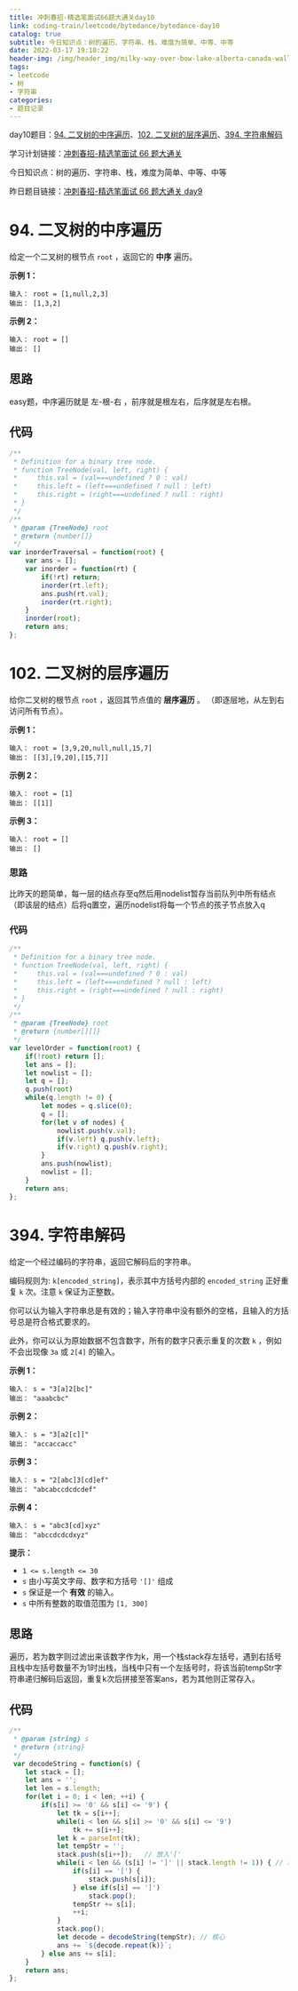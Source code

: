 ```yaml
---
title: 冲刺春招-精选笔面试66题大通关day10
link: coding-train/leetcode/bytedance/bytedance-day10
catalog: true
subtitle: 今日知识点：树的遍历、字符串、栈，难度为简单、中等、中等
date: 2022-03-17 19:10:22
header-img: /img/header_img/milky-way-over-bow-lake-alberta-canada-wallpaper-for-1920x1080-63-873.jpg
tags:
- leetcode
- 树
- 字符串
categories:
- 题目记录
---
```


day10题目：[94. 二叉树的中序遍历](https://leetcode-cn.com/problems/binary-tree-inorder-traversal/)、[102. 二叉树的层序遍历](https://leetcode-cn.com/problems/binary-tree-level-order-traversal/)、[394. 字符串解码](https://leetcode-cn.com/problems/decode-string/)


学习计划链接：[冲刺春招-精选笔面试 66 题大通关](https://leetcode-cn.com/study-plan/bytedancecampus/?progress=dcmyjb3)

今日知识点：树的遍历、字符串、栈，难度为简单、中等、中等

昨日题目链接：[冲刺春招-精选笔面试 66 题大通关 day9](https://ysx.cosine.ren/cn/%E5%86%B2%E5%88%BA%E6%98%A5%E6%8B%9B-%E7%B2%BE%E9%80%89%E7%AC%94%E9%9D%A2%E8%AF%95%2066%20%E9%A2%98%E5%A4%A7%E9%80%9A%E5%85%B3%20day9/)
<!-- more -->
# 94. 二叉树的中序遍历
给定一个二叉树的根节点 `root` ，返回它的 **中序** 遍历。

**示例 1：**

```
输入： root = [1,null,2,3]
输出： [1,3,2]
```

**示例 2：**

```
输入： root = []
输出： []
```

## 思路
easy题，中序遍历就是 左-根-右 ，前序就是根左右，后序就是左右根。
## 代码
```js
/**
 * Definition for a binary tree node.
 * function TreeNode(val, left, right) {
 *     this.val = (val===undefined ? 0 : val)
 *     this.left = (left===undefined ? null : left)
 *     this.right = (right===undefined ? null : right)
 * }
 */
/**
 * @param {TreeNode} root
 * @return {number[]}
 */
var inorderTraversal = function(root) {
    var ans = [];
    var inorder = function(rt) {
        if(!rt) return;
        inorder(rt.left);
        ans.push(rt.val);
        inorder(rt.right);
    }
    inorder(root);
    return ans;
};
```

# 102. 二叉树的层序遍历
给你二叉树的根节点 `root` ，返回其节点值的 **层序遍历** 。 （即逐层地，从左到右访问所有节点）。

**示例 1：**
```
输入： root = [3,9,20,null,null,15,7]
输出： [[3],[9,20],[15,7]]
```

**示例 2：**

```
输入： root = [1]
输出： [[1]]
```

**示例 3：**

```
输入： root = []
输出： []
```
### 思路
比昨天的题简单，每一层的结点存至q然后用nodelist暂存当前队列中所有结点（即该层的结点）后将q置空，遍历nodelist将每一个节点的孩子节点放入q
### 代码
```js
/**
 * Definition for a binary tree node.
 * function TreeNode(val, left, right) {
 *     this.val = (val===undefined ? 0 : val)
 *     this.left = (left===undefined ? null : left)
 *     this.right = (right===undefined ? null : right)
 * }
 */
/**
 * @param {TreeNode} root
 * @return {number[][]}
 */
var levelOrder = function(root) {
    if(!root) return [];
    let ans = [];
    let nowlist = [];
    let q = [];
    q.push(root)
    while(q.length != 0) {
        let nodes = q.slice(0);
        q = [];
        for(let v of nodes) {
            nowlist.push(v.val);
            if(v.left) q.push(v.left);
            if(v.right) q.push(v.right);
        }
        ans.push(nowlist);
        nowlist = [];
    }
    return ans;
};
```

# 394. 字符串解码
给定一个经过编码的字符串，返回它解码后的字符串。

编码规则为: `k[encoded_string]`，表示其中方括号内部的 `encoded_string` 正好重复 `k` 次。注意 `k` 保证为正整数。

你可以认为输入字符串总是有效的；输入字符串中没有额外的空格，且输入的方括号总是符合格式要求的。

此外，你可以认为原始数据不包含数字，所有的数字只表示重复的次数 `k` ，例如不会出现像 `3a` 或 `2[4]` 的输入。

**示例 1：**

```
输入： s = "3[a]2[bc]"
输出： "aaabcbc"
```

**示例 2：**

```
输入： s = "3[a2[c]]"
输出： "accaccacc"
```

**示例 3：**

```
输入： s = "2[abc]3[cd]ef"
输出： "abcabccdcdcdef"
```

**示例 4：**

```
输入： s = "abc3[cd]xyz"
输出： "abccdcdcdxyz"
```

**提示：**

-   `1 <= s.length <= 30`
-   `s` 由小写英文字母、数字和方括号 `'[]'` 组成
-   `s` 保证是一个 **有效** 的输入。
-   `s` 中所有整数的取值范围为 `[1, 300]`

## 思路
遍历，若为数字则过滤出来该数字作为k，用一个栈stack存左括号，遇到右括号且栈中左括号数量不为1时出栈，当栈中只有一个左括号时，将该当前tempStr字符串递归解码后返回，重复k次后拼接至答案ans，若为其他则正常存入。
## 代码
```js
/**
 * @param {string} s
 * @return {string}
 */
 var decodeString = function(s) {
    let stack = [];
    let ans = '';
    let len = s.length;
    for(let i = 0; i < len; ++i) {
        if(s[i] >= '0' && s[i] <= '9') {
            let tk = s[i++];
            while(i < len && s[i] >= '0' && s[i] <= '9')
                tk += s[i++];
            let k = parseInt(tk);
            let tempStr = '';
            stack.push(s[i++]);   // 放入'['
            while(i < len && (s[i] != ']' || stack.length != 1)) { // 若s[i] == ']' 并且 stack中只有一个时结束
                if(s[i] == '[') {
                    stack.push(s[i]);
                } else if(s[i] == ']') 
                    stack.pop();
                tempStr += s[i];
                ++i;
            }
            stack.pop();
            let decode = decodeString(tempStr); // 核心
            ans += `${decode.repeat(k)}`;
        } else ans += s[i];
    }
    return ans;
};
```
